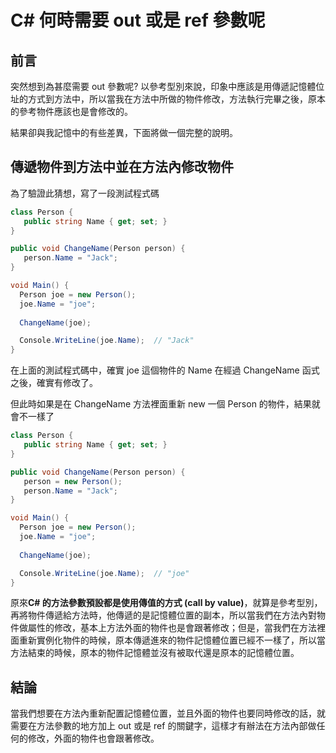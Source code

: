 # C# 何時需要 out 或是 ref 參數呢

## 前言
突然想到為甚麼需要 out 參數呢? 以參考型別來說，印象中應該是用傳遞記憶體位址的方式到方法中，所以當我在方法中所做的物件修改，方法執行完畢之後，原本的參考物件應該也是會修改的。

結果卻與我記憶中的有些差異，下面將做一個完整的說明。

## 傳遞物件到方法中並在方法內修改物件

為了驗證此猜想，寫了一段測試程式碼

```csharp
class Person {
   public string Name { get; set; }
}

public void ChangeName(Person person) {
   person.Name = "Jack";
}

void Main() {
  Person joe = new Person();
  joe.Name = "joe";
  
  ChangeName(joe);

  Console.WriteLine(joe.Name);  // "Jack"
}
```

在上面的測試程式碼中，確實 joe 這個物件的 Name 在經過 ChangeName 函式之後，確實有修改了。

但此時如果是在 ChangeName 方法裡面重新 new 一個 Person 的物件，結果就會不一樣了

```csharp
class Person {
   public string Name { get; set; }
}

public void ChangeName(Person person) {
   person = new Person();
   person.Name = "Jack";
}

void Main() {
  Person joe = new Person();
  joe.Name = "joe";
  
  ChangeName(joe);

  Console.WriteLine(joe.Name);  // "joe"
}
```

原來**C# 的方法參數預設都是使用傳值的方式 (call by value)**，就算是參考型別，再將物件傳遞給方法時，他傳遞的是記憶體位置的副本，所以當我們在方法內對物件做屬性的修改，基本上方法外面的物件也是會跟著修改；但是，當我們在方法裡面重新實例化物件的時候，原本傳遞進來的物件記憶體位置已經不一樣了，所以當方法結束的時候，原本的物件記憶體並沒有被取代還是原本的記憶體位置。

## 結論
當我們想要在方法內重新配置記憶體位置，並且外面的物件也要同時修改的話，就需要在方法參數的地方加上 out 或是 ref 的關鍵字，這樣才有辦法在方法內部做任何的修改，外面的物件也會跟著修改。
